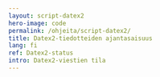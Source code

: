 ```yaml
---
layout: script-datex2
hero-image: code
permalink: /ohjeita/script-datex2/
title: Datex2-tiedotteiden ajantasaisuus
lang: fi
ref: Datex2-status
intro: Datex2-viestien tila
---
```




